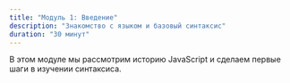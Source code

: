 ```yaml
---
title: "Модуль 1: Введение"
description: "Знакомство с языком и базовый синтаксис"
duration: "30 минут"
---
```


В этом модуле мы рассмотрим историю JavaScript и сделаем первые шаги в изучении синтаксиса.
